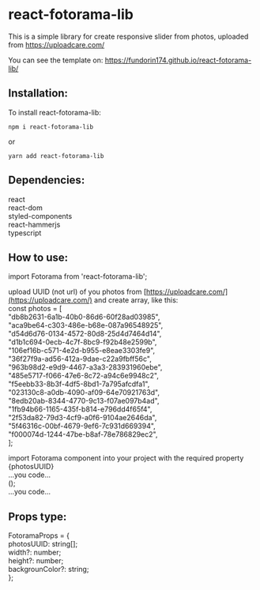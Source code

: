 # react-fotorama-lib

This is a simple library for create responsive slider from photos, uploaded from https://uploadcare.com/

You can see the template on:
https://fundorin174.github.io/react-fotorama-lib/

## Installation:

To install react-fotorama-lib:

```
npm i react-fotorama-lib
```
or
```
yarn add react-fotorama-lib
```

## Dependencies:

react <br>
react-dom <br>
styled-components <br>
react-hammerjs <br>
typescript <br>

## How to use:
import Fotorama from 'react-fotorama-lib'; <br>

upload UUID (not url) of you photos from [https://uploadcare.com/](https://uploadcare.com/) and create array, like this: <br>
const photos = [ <br>
    "db8b2631-6a1b-40b0-86d6-60f28ad03985", <br>
    "aca9be64-c303-486e-b68e-087a96548925", <br>
    "d54d6d76-0134-4572-80d8-25d4d7464d14", <br>
    "d1b1c694-0ecb-4c7f-8bc9-f92b48e2599b", <br>
    "106ef16b-c571-4e2d-b955-e8eae3303fe9", <br>
    "36f27f9a-ad56-412a-9dae-c22a9fbff56c", <br>
    "963b98d2-e9d9-4467-a3a3-283931960ebe", <br>
    "485e5717-f066-47e6-8c72-a94c6e9948c2", <br>
    "f5eebb33-8b3f-4df5-8bd1-7a795afcdfa1", <br>
    "023130c8-a0db-4090-af09-64e70921763d", <br>
    "8edb20ab-8344-4770-9c13-f07ae097b4ad", <br>
    "1fb94b66-1165-435f-b814-e796dd4f65f4", <br>
    "2f53da82-79d3-4cf9-a0f6-9104ae2646da", <br>
    "5f46316c-00bf-4679-9ef6-7c931d669394", <br>
    "f000074d-1244-47be-b8af-78e786829ec2", <br>
  ]; <br>

import Fotorama component into your project with the required property  {photosUUID}  <br>
...you code... <br>
 (<Fotorama photosUUID = {photos} />); <br>
...you code... <br>
## Props type:

FotoramaProps = { <br>
  photosUUID: string[];  <br>
  width?: number;  <br>
  height?: number;  <br>
  backgrounColor?: string;  <br>
};